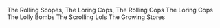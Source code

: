 The Rolling Scopes,
The Loring Cops,
The Rolling Cops
The Loring Cops
The Lolly Bombs
The Scrolling Lols
The Growing Stores